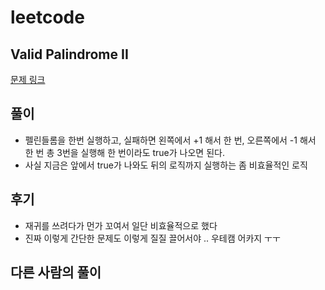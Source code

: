 # leetcode

## Valid Palindrome II

[문제 링크](https://leetcode.com/problems/valid-palindrome-ii/)

## 풀이

- 펠린들롬을 한번 실행하고, 실패하면 왼쪽에서 +1 해서 한 번, 오른쪽에서 -1 해서 한 번 총 3번을 실행해 한 번이라도 true가 나오면 된다.
- 사실 지금은 앞에서 true가 나와도 뒤의 로직까지 실행하는 좀 비효율적인 로직

## 후기

- 재귀를 쓰려다가 먼가 꼬여서 일단 비효율적으로 했다
- 진짜 이렇게 간단한 문제도 이렇게 질질 끌어서야 .. 우테캠 어카지 ㅜㅜ 

## 다른 사람의 풀이
